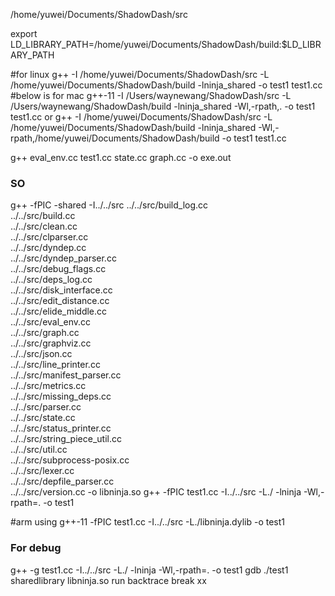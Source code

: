 /home/yuwei/Documents/ShadowDash/src

export LD_LIBRARY_PATH=/home/yuwei/Documents/ShadowDash/build:$LD_LIBRARY_PATH

#for linux
g++ -I /home/yuwei/Documents/ShadowDash/src -L /home/yuwei/Documents/ShadowDash/build -lninja_shared -o test1 test1.cc
#below is for mac
g++-11 -I /Users/waynewang/ShadowDash/src -L /Users/waynewang/ShadowDash/build -lninja_shared -Wl,-rpath,. -o test1 test1.cc
or
g++ -I /home/yuwei/Documents/ShadowDash/src -L /home/yuwei/Documents/ShadowDash/build -lninja_shared -Wl,-rpath,/home/yuwei/Documents/ShadowDash/build -o test1 test1.cc

g++ eval_env.cc test1.cc state.cc graph.cc -o exe.out

### SO
g++ -fPIC -shared -I../../src ../../src/build_log.cc \
    ../../src/build.cc \
    ../../src/clean.cc \
    ../../src/clparser.cc \
    ../../src/dyndep.cc \
    ../../src/dyndep_parser.cc \
    ../../src/debug_flags.cc \
    ../../src/deps_log.cc \
    ../../src/disk_interface.cc \
    ../../src/edit_distance.cc \
    ../../src/elide_middle.cc \
    ../../src/eval_env.cc \
    ../../src/graph.cc \
    ../../src/graphviz.cc \
    ../../src/json.cc \
    ../../src/line_printer.cc \
    ../../src/manifest_parser.cc \
    ../../src/metrics.cc \
    ../../src/missing_deps.cc \
    ../../src/parser.cc \
    ../../src/state.cc \
    ../../src/status_printer.cc \
    ../../src/string_piece_util.cc \
    ../../src/util.cc \
    ../../src/subprocess-posix.cc \
    ../../src/lexer.cc \
    ../../src/depfile_parser.cc \
    ../../src/version.cc -o libninja.so
g++ -fPIC test1.cc -I../../src -L./ -lninja -Wl,-rpath=. -o test1

#arm using
g++-11 -fPIC test1.cc -I../../src -L./libninja.dylib -o test1

### For debug
g++ -g test1.cc -I../../src -L./ -lninja -Wl,-rpath=. -o test1
gdb ./test1
sharedlibrary libninja.so
run
backtrace
break xx